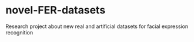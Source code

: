 # novel-FER-datasets
Research project about new real and artificial datasets for facial expression recognition
